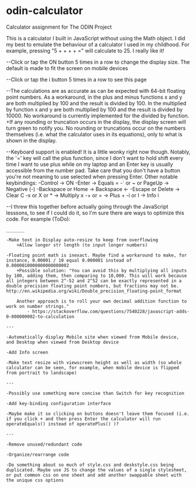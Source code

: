 # odin-calculator
Calculator assignment for The ODIN Project

This is a calculator I built in JavaScript without using the Math object. I did my best to emulate the behaviour of a calculator I used in my childhood. For example, pressing "5 + + + + =" will calculate to 25. I really like it!

--Click or tap the ON button 5 times in a row to change the display size. The default is made to fit the screen on mobile devices

--Click or tap the i button 5 times in a row to see this page

--The calculations are as accurate as can be expected with 64-bit floating point numbers. As a workaround, in the plus and minus functions x and y are both multiplied by 100 and the result is divided by 100. In the multiplied by function x and y are both multiplied by 100 and the result is divided by 10000. No workaround is currently implemented for the divided by function.
    +If any rounding or truncation occurs in the display, the display screen will turn green to notify you. No rounding or truncations occur on the numbers themselves (i.e. what the calculator uses in its equations), only to what is shown in the display.

--Keyboard support is enabled! It is a little wonky right now though. Notably, the '=' key will call the plus function, since I don't want to hold shift every time I want to use plus while on my laptop and an Enter key is usually accessible from the number pad. Take care that you don't have a button you're not meaning to use selected when pressing Enter. Other notable keybindings:
    -Control -> ON
    -Enter -> Equals =
    -` or ~ or PageUp -> Negative (-)
    -Backspace or Home -> Backspace ←
    -Escape or Delete -> Clear C
    -x or X or * -> Multiply x
    -+ or = -> Plus +
    -i or I -> Info i

--I threw this together before actually going through the JavaScript lesssons, to see if I could do it, so I'm sure there are ways to optimize this code. For example (ToDo):
    
    _______

    -Make text in Display auto-resize to keep from overflowing
        +Allow longer str length (to input longer numbers)

    -Floating point math is inexact. Maybe find a workaround to make, for instance, 0.00001 / 10 equal 0.000001 instead of 0.0000010000000000000002
        +Possible solution: "You can avoid this by multiplying all inputs by 100, adding them, then comparing to 10,000. This will work because all integers between 2^-52 and 2^52 can be exactly represented in a double precision floating point numbers, but fractions may not be. http://en.wikipedia.org/wiki/Double_precision_floating-point_format

        Another approach is to roll your own decimal addition function to work on number strings." 
            - https://stackoverflow.com/questions/7540228/javascript-adds-0-000000002-to-calculation
    
    ---

    -Automatically display Mobile site when viewed from Mobile device, 
    and Desktop when viewed from Desktop device
    
    -Add Info screen

    -Make text resize with viewscreen height as well as width (so whole calculator can be seen, for example, when mobile device is flipped from portrait to landscape) 

    ---

    -Possibly use something more concise than Switch for key recognition

    -Add key-binding configuration interface

    -Maybe make it so clicking on buttons doesn't leave them focused (i.e. if you click + and then press Enter the calculator will run operateEquals() instead of operatePlus() )?

    ---

    -Remove unused/redundant code

    -Organize/rearrange code

    -Do something about so much of style.css and deskstyle.css being duplicated. Maybe use JS to change the values of a single stylesheet, or put common css on one sheet and add another swappable sheet with the unique css options
